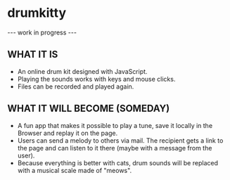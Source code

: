 # drumkitty
--- work in progress ---

## WHAT IT IS
- An online drum kit designed with JavaScript.
- Playing the sounds works with keys and mouse clicks.
- Files can be recorded and played again.

## WHAT IT WILL BECOME (SOMEDAY)
- A fun app that makes it possible to play a tune, save it locally in the Browser and replay it on the page.
- Users can send a melody to others via mail. The recipient gets a link to the page and can listen to it there (maybe with a message from the user).
- Because everything is better with cats, drum sounds will be replaced with a musical scale made of "meows". 




